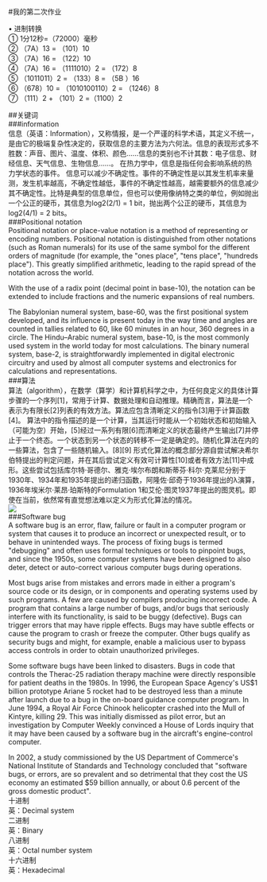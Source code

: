 #我的第二次作业     

     
    
• 进制转换   
① 1分12秒=（72000）毫秒  
② （7A）13 = （101）10      
③ （7A）16 = （122）10    
④ （7A）16 = （1111010）2 = （172）8    
⑤ （1011011）2 = （133）8 = （5B ）16     
⑥ （678）10 = （1010100110）2 = （1246）8        
⑦ （111）2 + （101）2 =（1100）2

##关键词     
###information    
信息（英语：Information），又称情报，是一个严谨的科学术语，其定义不统一，是由它的极端复杂性决定的，获取信息的主要方法为六何法。信息的表现形式多不胜数：声音、图片、温度、体积、颜色……信息的类别也不计其数：电子信息、财经信息、天气信息、生物信息……。
在热力学中，信息是指任何会影响系统的热力学状态的事件。
信息可以减少不确定性。事件的不确定性是以其发生机率来量测，发生机率越高，不确定性越低，事件的不确定性越高，越需要额外的信息减少其不确定性。比特是典型的信息单位，但也可以使用像纳特之类的单位，例如抛出一个公正的硬币，其信息为log2(2/1) = 1 bit，抛出两个公正的硬币，其信息为log2(4/1) = 2 bits。    
###Positional notation    
Positional notation or place-value notation is a method of representing or encoding numbers. Positional notation is distinguished from other notations (such as Roman numerals) for its use of the same symbol for the different orders of magnitude (for example, the "ones place", "tens place", "hundreds place"). This greatly simplified arithmetic, leading to the rapid spread of the notation across the world.

With the use of a radix point (decimal point in base-10), the notation can be extended to include fractions and the numeric expansions of real numbers.

The Babylonian numeral system, base-60, was the first positional system developed, and its influence is present today in the way time and angles are counted in tallies related to 60, like 60 minutes in an hour, 360 degrees in a circle. The Hindu–Arabic numeral system, base-10, is the most commonly used system in the world today for most calculations. The binary numeral system, base-2, is straightforwardly implemented in digital electronic circuitry and used by almost all computer systems and electronics for calculations and representations.    
###算法    
算法（algorithm），在数学（算学）和计算机科学之中，为任何良定义的具体计算步骤的一个序列[1]，常用于计算、数据处理和自动推理。精确而言，算法是一个表示为有限长[2]列表的有效方法。算法应包含清晰定义的指令[3]用于计算函数[4]。
算法中的指令描述的是一个计算，当其运行时能从一个初始状态和初始输入（可能为空）开始，[5]经过一系列有限[6]而清晰定义的状态最终产生输出[7]并停止于一个终态。一个状态到另一个状态的转移不一定是确定的。随机化算法在内的一些算法，包含了一些随机输入。[8][9]
形式化算法的概念部分源自尝试解决希尔伯特提出的判定问题，并在其后尝试定义有效可计算性[10]或者有效方法[11]中成形。这些尝试包括库尔特·哥德尔、雅克·埃尔布朗和斯蒂芬·科尔·克莱尼分别于1930年、1934年和1935年提出的递归函数，阿隆佐·邱奇于1936年提出的λ演算，1936年埃米尔·莱昂·珀斯特的Formulation 1和艾伦·图灵1937年提出的图灵机。即使在当前，依然常有直觉想法难以定义为形式化算法的情况。    
![](https://upload.wikimedia.org/wikipedia/commons/thumb/1/15/LampFlowchart_ZhS.svg/250px-LampFlowchart_ZhS.svg.png)    
###Software bug  
A software bug is an error, flaw, failure or fault in a computer program or system that causes it to produce an incorrect or unexpected result, or to behave in unintended ways. The process of fixing bugs is termed "debugging" and often uses formal techniques or tools to pinpoint bugs, and since the 1950s, some computer systems have been designed to also deter, detect or auto-correct various computer bugs during operations.
        
Most bugs arise from mistakes and errors made in either a program's source code or its design, or in components and operating systems used by such programs. A few are caused by compilers producing incorrect code. A program that contains a large number of bugs, and/or bugs that seriously interfere with its functionality, is said to be buggy (defective). Bugs can trigger errors that may have ripple effects. Bugs may have subtle effects or cause the program to crash or freeze the computer. Other bugs qualify as security bugs and might, for example, enable a malicious user to bypass access controls in order to obtain unauthorized privileges.
        
Some software bugs have been linked to disasters. Bugs in code that controls the Therac-25 radiation therapy machine were directly responsible for patient deaths in the 1980s. In 1996, the European Space Agency's US$1 billion prototype Ariane 5 rocket had to be destroyed less than a minute after launch due to a bug in the on-board guidance computer program. In June 1994, a Royal Air Force Chinook helicopter crashed into the Mull of Kintyre, killing 29. This was initially dismissed as pilot error, but an investigation by Computer Weekly convinced a House of Lords inquiry that it may have been caused by a software bug in the aircraft's engine-control computer.
        
In 2002, a study commissioned by the US Department of Commerce's National Institute of Standards and Technology concluded that "software bugs, or errors, are so prevalent and so detrimental that they cost the US economy an estimated $59 billion annually, or about 0.6 percent of the gross domestic product".     
十进制     
英：Decimal system      
二进制     
英：Binary       
八进制     
英：Octal number system     
十六进制         
英：Hexadecimal        